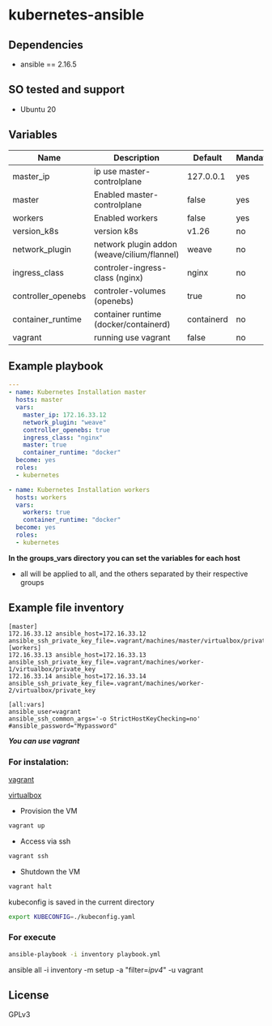 # kubernetes-ansible

## Dependencies

- ansible == 2.16.5

## SO tested and support

- Ubuntu 20

## Variables

| Name | Description | Default | Mandatory 
|------|-----------|---------|------------|
| master_ip | ip use master-controlplane | 127.0.0.1 | yes
| master | Enabled master-controlplane  | false | yes
| workers | Enabled workers  | false | yes
| version_k8s | version k8s | v1.26 | no
| network_plugin | network plugin addon (weave/cilium/flannel)  | weave | no
| ingress_class | controler-ingress-class (nginx)  | nginx | no
| controller_openebs | controler-volumes (openebs)  | true | no
| container_runtime | container runtime (docker/containerd) | containerd | no
| vagrant | running use vagrant | false | no

## Example playbook

```yaml
---
- name: Kubernetes Installation master
  hosts: master
  vars:
    master_ip: 172.16.33.12
    network_plugin: "weave"
    controller_openebs: true
    ingress_class: "nginx"
    master: true
    container_runtime: "docker"
  become: yes
  roles:
  - kubernetes  

- name: Kubernetes Installation workers
  hosts: workers
  vars:
    workers: true
    container_runtime: "docker"
  become: yes
  roles:
  - kubernetes  
```

**In the groups_vars directory you can set the variables for each host**

 - all will be applied to all, and the others separated by their respective groups

## Example file inventory

```
[master]
172.16.33.12 ansible_host=172.16.33.12 ansible_ssh_private_key_file=.vagrant/machines/master/virtualbox/private_key 
[workers]
172.16.33.13 ansible_host=172.16.33.13 ansible_ssh_private_key_file=.vagrant/machines/worker-1/virtualbox/private_key 
172.16.33.14 ansible_host=172.16.33.14 ansible_ssh_private_key_file=.vagrant/machines/worker-2/virtualbox/private_key 

[all:vars]
ansible_user=vagrant
ansible_ssh_common_args='-o StrictHostKeyChecking=no'
#ansible_password="Mypassword"

```

***You can use vagrant***

### For instalation:

 [vagrant](https://www.vagrantup.com/downloads)

 [virtualbox](https://www.virtualbox.org/wiki/Downloads)

- Provision the VM

```bash
vagrant up 
```
- Access via ssh

```bash
vagrant ssh
```
- Shutdown the VM

```bash
vagrant halt
``` 

kubeconfig is saved in the current directory

```bash
export KUBECONFIG=./kubeconfig.yaml
```

### For execute

```bash
ansible-playbook -i inventory playbook.yml
```

ansible all -i inventory -m setup -a "filter=*ipv4*" -u vagrant

## License

GPLv3

